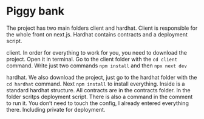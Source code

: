 # Piggy bank

The project has two main folders client and hardhat. Client is responsible for the whole front on next.js. Hardhat contains contracts and a deployment script.

client.
In order for everything to work for you, you need to download the project. Open it in terminal. Go to the client folder with the `cd client` command. Write just two commands `npm install` and then `npx next dev`

hardhat.
We also download the project, just go to the hardhat folder with the `cd hardhat` command. Next `npm install` to install everything. Inside is a standard hardhat structure. All contracts are in the contracts folder. In the folder scritps deployment script. There is also a command in the comment to run it. You don’t need to touch the config, I already entered everything there. Including private for deployment.
